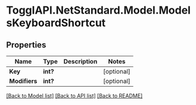 # TogglAPI.NetStandard.Model.ModelsKeyboardShortcut
## Properties

Name | Type | Description | Notes
------------ | ------------- | ------------- | -------------
**Key** | **int?** |  | [optional] 
**Modifiers** | **int?** |  | [optional] 

[[Back to Model list]](../README.md#documentation-for-models) [[Back to API list]](../README.md#documentation-for-api-endpoints) [[Back to README]](../README.md)

